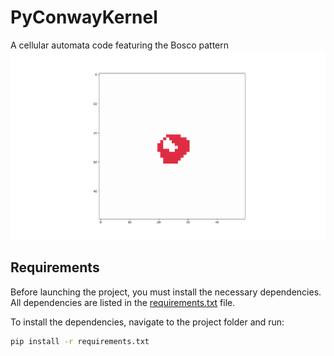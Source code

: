 # PyConwayKernel
A cellular automata code featuring the Bosco pattern
![Figure 1](Figure_1.png)

## Requirements
Before launching the project, you must install the necessary dependencies.
All dependencies are listed in the [requirements.txt](requirements.txt) file. 

To install the dependencies, navigate to the project folder and run:
```bash
pip install -r requirements.txt
```
